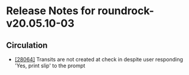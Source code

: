 
# Release Notes for roundrock-v20.05.10-03

## Circulation

- [[28064]](http://bugs.koha-community.org/bugzilla3/show_bug.cgi?id=28064) Transits are not created at check in despite user responding 'Yes, print slip' to the prompt


